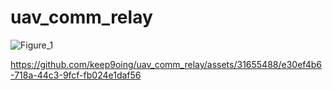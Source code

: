 # uav_comm_relay

![Figure_1](https://github.com/keep9oing/uav_comm_relay/assets/31655488/2e0efbd8-edf5-40b6-a538-565cc34f8c26)


https://github.com/keep9oing/uav_comm_relay/assets/31655488/e30ef4b6-718a-44c3-9fcf-fb024e1daf56

